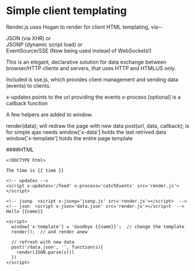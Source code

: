 Simple client templating
========================

Render.js uses Hogan to render for client HTML templating, via--

JSON (via XHR) or    
JSONP (dynamic script load) or    
EventSource/SSE (Now being used instead of WebSockets!)    

This is an elegant, declarative solution for data exchange between browser/HTTP clients and servers, that uses HTTP and HTML/JS only.

Included is sse.js, which provides client management and sending data (events) to clients.

x-updates points to the url providing the events
x-process [optional] is a callback function

A few helpers are added to window.

render(data); will redraw the page with new data
post(url, data, callback);  is for simple ajax needs
window['x-data']  holds the last retrived data
window['x-template']  holds the entire page template

####HTML
````
<!DOCTYPE html>

The time is {{ time }}

<!-- updates -->
<script x-updates='/feed' x-process='catchEvents' src='render.js'></script>

<!-- jsonp  <script x-jsonp='jsonp.js' src='render.js'></script>  -->
<!-- json  <script x-json='data.json' src='render.js'></scrip>t  -->
Hello {{name}}

<script>
  window['x-template'] = 'Goodbye {{name}}';  // change the template
  render();  // and render anew
  
  // refresh with new data
  post('/data.json', '', function(s){
    render(JSON.parse(s))l
  })
</script>
````
